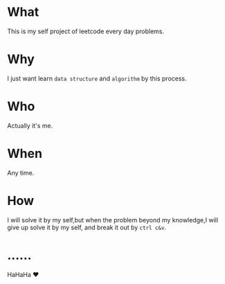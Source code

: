 # What
This is my self project of leetcode every day problems.

# Why
I just want learn `data structure` and `algorithm` by this process.

# Who
Actually it's me.

# When
Any time.

# How
I will solve it by my self,but when the problem beyond my knowledge,I will give up solve it by my self, and break it out by `ctrl c&v`.

# ……
HaHaHa ❤️